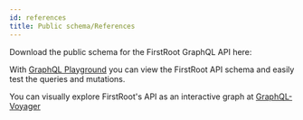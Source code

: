 ```yaml
---
id: references
title: Public schema/References
---
```


Download the public schema for the FirstRoot GraphQL API here:

With [GraphQL Playground](https://github.com/graphql/graphql-playground) you can view the FirstRoot API schema and easily test the queries and mutations.

You can visually explore FirstRoot's API as an interactive graph at [GraphQL-Voyager](https://github.com/APIs-guru/graphql-voyager)
